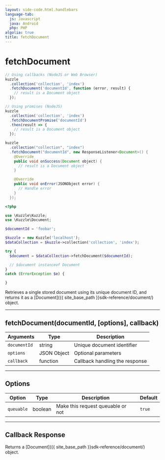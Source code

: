 ```yaml
---
layout: side-code.html.handlebars
language-tab:
  js: Javascript
  java: Android
  php: PHP
algolia: true
title: fetchDocument
---
```


# fetchDocument

```js
// Using callbacks (NodeJS or Web Browser)
kuzzle
  .collection('collection', 'index')
  .fetchDocument('documentId', function (error, result) {
    // result is a Document object
  });

// Using promises (NodeJS)
kuzzle
  .collection('collection', 'index')
  .fetchDocumentPromise('documentId')
  .then(result => {
    // result is a Document object
  });
```

```java
kuzzle
  .collection("collection", "index")
  .fetchDocument("documentId", new ResponseListener<Document>() {
    @Override
    public void onSuccess(Document object) {
      // result is a Document object
    }

    @Override
    public void onError(JSONObject error) {
      // Handle error
    }
  });
```

```php
<?php

use \Kuzzle\Kuzzle;
use \Kuzzle\Document;

$documentId = 'foobar';

$kuzzle = new Kuzzle('localhost');
$dataCollection = $kuzzle->collection('collection', 'index');

try {
  $document = $dataCollection->fetchDocument($documentId);

  // $document instanceof Document
}
catch (ErrorException $e) {

}
```

Retrieves a single stored document using its unique document ID, and returns it as a [Document]({{ site_base_path }}sdk-reference/document/) object.

---

## fetchDocument(documentId, [options], callback)

| Arguments | Type | Description |
|---------------|---------|----------------------------------------|
| ``documentId`` | string | Unique document identifier |
| ``options`` | JSON Object | Optional parameters |
| ``callback`` | function | Callback handling the response |

---

## Options

| Option | Type | Description | Default |
|---------------|---------|----------------------------------------|---------|
| ``queuable`` | boolean | Make this request queuable or not  | ``true`` |

---

## Callback Response

Returns a [Document]({{ site_base_path }}sdk-reference/document/) object.
